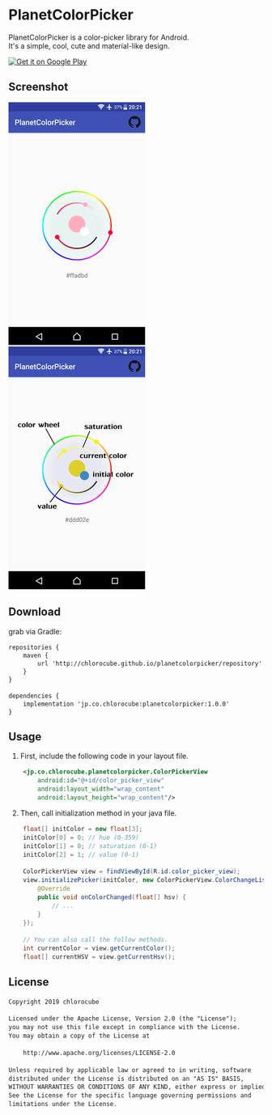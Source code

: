 PlanetColorPicker
====

PlanetColorPicker is a color-picker library for Android.  
It's a simple, cool, cute and material-like design.

<a href='https://play.google.com/store/apps/details?id=jp.co.chlorocube.planetcolorpickersample&pcampaignid=MKT-Other-global-all-co-prtnr-py-PartBadge-Mar2515-1'><img alt='Get it on Google Play' src='https://play.google.com/intl/ja/badges/images/generic/en_badge_web_generic.png' width='150'/></a>

Screenshot
----------
![screenshot01.png](https://github.com/chlorocube/PlanetColorPicker/blob/master/screenshot/screenshot01.png)
![screenshot02.png](https://github.com/chlorocube/PlanetColorPicker/blob/master/screenshot/screenshot02.png)

Download
--------

grab via Gradle:
```
repositories {
    maven {
        url 'http://chlorocube.github.io/planetcolorpicker/repository'
    }
}

dependencies {
    implementation 'jp.co.chlorocube:planetcolorpicker:1.0.0'
}
```

Usage
-----

1. First, include the following code in your layout file.
```xml
    <jp.co.chlorocube.planetcolorpicker.ColorPickerView
        android:id="@+id/color_picker_view"
        android:layout_width="wrap_content"
        android:layout_height="wrap_content"/>
```

2. Then, call initialization method in your java file.
```java
    float[] initColor = new float[3];
    initColor[0] = 0; // hue (0-359)
    initColor[1] = 0; // saturation (0-1)
    initColor[2] = 1; // value (0-1)
      
    ColorPickerView view = findViewById(R.id.color_picker_view);
    view.initializePicker(initColor, new ColorPickerView.ColorChangeListener(){
        @Override
        public void onColorChanged(float[] hsv) {
            // ...
        }
    });
      
    // You can also call the follow methods.
    int currentColor = view.getCurrentColor();
    float[] currentHSV = view.getCurrentHsv();
```

License
-------

```txt
Copyright 2019 chlorocube

Licensed under the Apache License, Version 2.0 (the "License");
you may not use this file except in compliance with the License.
You may obtain a copy of the License at

    http://www.apache.org/licenses/LICENSE-2.0

Unless required by applicable law or agreed to in writing, software
distributed under the License is distributed on an "AS IS" BASIS,
WITHOUT WARRANTIES OR CONDITIONS OF ANY KIND, either express or implied.
See the License for the specific language governing permissions and
limitations under the License.
```